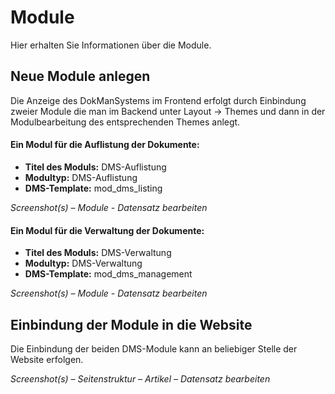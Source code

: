 # Module

Hier erhalten Sie Informationen über die Module.

## Neue Module anlegen 
Die Anzeige des DokManSystems im Frontend erfolgt durch Einbindung zweier Module die man im Backend unter Layout → Themes und dann in der Modulbearbeitung des entsprechenden Themes anlegt. 

#### Ein Modul für die Auflistung der Dokumente: 
* **Titel des Moduls:** DMS-Auflistung 
* **Modultyp:** DMS-Auflistung 
* **DMS-Template:** mod_dms_listing

*Screenshot(s) – Module - Datensatz bearbeiten*

#### Ein Modul für die Verwaltung der Dokumente: 
* **Titel des Moduls:** DMS-Verwaltung 
* **Modultyp:** DMS-Verwaltung 
* **DMS-Template:** mod_dms_management

*Screenshot(s) – Module - Datensatz bearbeiten*

## Einbindung der Module in die Website
Die Einbindung der beiden DMS-Module kann an beliebiger Stelle der Website erfolgen.

*Screenshot(s) –  Seitenstruktur – Artikel – Datensatz bearbeiten*
